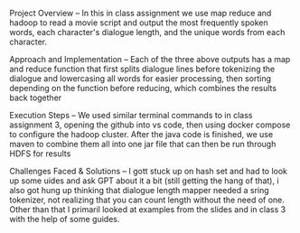 Project Overview – In this in class assignment we use map reduce and hadoop to read a movie script and output the most frequently spoken words, each character's dialogue length, and the unique words from each character.

Approach and Implementation – Each of the three above outputs has a map and reduce function that first splits dialogue lines before tokenizing the dialogue and lowercasing all words for easier processing, then sorting depending on the function before reducing, which combines the results back together

Execution Steps – We used similar terminal commands to in class assignment 3, opening the github into vs code, then using docker compose to configure the hadoop cluster. After the java code is finished, we use maven to combine them all into one jar file that can then be run through HDFS for results

Challenges Faced & Solutions – I gott stuck up on hash set and had to look up some uides and ask GPT about it a bit (still getting the hang of that), i also got hung up thinking that dialogue length mapper needed a sring tokenizer, not realizing that you can count length without the need of one. Other than that I primaril looked at examples from the slides and in class 3 with the help of some guides.
